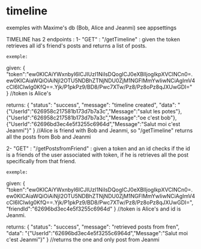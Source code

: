 # timeline

exemples with Maxime's db (Bob, Alice and Jeanmi)
see appsettings

TIMELINE has 2 endpoints :
1- "GET" : "/getTimeline" :
    given the token retrieves all id's friend's posts and returns a list of posts.
    
    exemple:
 
given:
{
"token":"ew0KICAiYWxnbyI6ICJIUzI1NiIsDQogICJ0eXBlIjogIkpXVCINCn0=.ew0KICAiaWQiOiAiNjI2OTU5NDBhZTNjNDU0ZjM1NGFlMmYwIiwNCiAgImV4cCI6ICIwIg0KfQ==.Yjk/P1pkPz9/BD8/Pwc7XTw/Pz8/Pz8oPz8qJXUwGDI="
}
//token is Alice's

returns:
{
	"status": "success",
	"message": "timeline created",
	"data": "{\"UserId\":\"626958c217581b173d7b7a3c\",\"Message\":\"salut les potes\"}, {\"UserId\":\"626958c217581b173d7b7a3c\",\"Message\":\"oe c'est bob\"}, {\"UserId\":\"62696bd3ec4e5f3255c6964d\",\"Message\":\"Salut moi c'est Jeanmi\"}"
}
//Alice is friend with Bob and Jeanmi, so "/getTimeline" returns all the posts from Bob and Jeanmi
    
2- "GET" : "/getPostsfromFriend" :
    given a token and an id checks if the id is a friends of the user associated with token, if he is retrieves all the post specifically from that friend.
    
    exemple:
    
given: 
{
"token":"ew0KICAiYWxnbyI6ICJIUzI1NiIsDQogICJ0eXBlIjogIkpXVCINCn0=.ew0KICAiaWQiOiAiNjI2OTU5NDBhZTNjNDU0ZjM1NGFlMmYwIiwNCiAgImV4cCI6ICIwIg0KfQ==.Yjk/P1pkPz9/BD8/Pwc7XTw/Pz8/Pz8oPz8qJXUwGDI=",
	"friendId":"62696bd3ec4e5f3255c6964d"
} 
//token is Alice's and id is Jeanmi.

returns: 
{
	"status": "success",
	"message": "retrieved posts from fren",
	"data": "{\"UserId\":\"62696bd3ec4e5f3255c6964d\",\"Message\":\"Salut moi c'est Jeanmi\"}"
}
//returns the one and only post from Jeanmi
